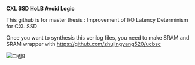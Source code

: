 **CXL SSD HoLB Avoid Logic**

This github is for master thesis : Improvement of I/O Latency Determinism for CXL SSD

Once you want to synthesis this verilog files, you need to make SRAM and SRAM wrapper with https://github.com/zhujingyang520/ucbsc

![그림8](https://github.com/DayDayKim/cxlssd_hal/assets/135595435/c313a684-4732-4a46-9a98-4195fa927ab9)


